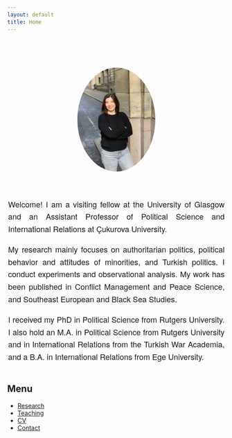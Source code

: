 ```yaml
---
layout: default
title: Home
---
```




<!-- PROFILE SECTION -->
<div style="display: flex; justify-content: center; align-items: center; margin-top: 80px; gap: 40px; flex-wrap: wrap;">
  <div>
    <img src="Sevinc_photo.jpeg" alt="Sevinç Öztürk" style="width: 180px; border-radius: 50%;">
  </div>
<div style="max-width: 500px; text-align: justify; font-size: 18px; font-family: 'Helvetica Neue', sans-serif; line-height: 1.6;">
    <p> Welcome! I am a visiting fellow at the University of Glasgow and an Assistant Professor of Political Science and International Relations at Çukurova University.</p> 
      
<p>My research mainly focuses on authoritarian politics, political behavior and attitudes of minorities, and Turkish politics. I conduct experiments and observational analysis.  My work has been published in Conflict Management and Peace Science, and Southeast European and Black Sea Studies.</p>

<p>I received my PhD in Political Science from Rutgers University. I also hold an M.A. in Political Science from Rutgers University and in International Relations from the Turkish War Academia, and a B.A. in International Relations from Ege University. 
  </p>
  </div>
</div>



## Menu

- [Research](research.md)
- [Teaching](teaching.md)
- [CV](cv.md)
- [Contact](contact.md)
